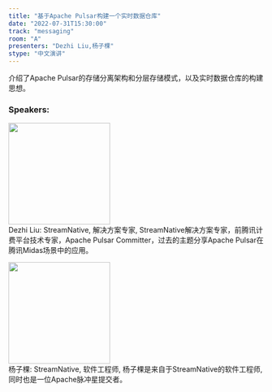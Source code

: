```yaml
---
title: "基于Apache Pulsar构建一个实时数据仓库"
date: "2022-07-31T15:30:00"
track: "messaging"
room: "A"
presenters: "Dezhi Liu,杨子棵"
stype: "中文演讲"
---
```

介绍了Apache Pulsar的存储分离架构和分层存储模式，以及实时数据仓库的构建思想。
 ### Speakers: 
 <img src="images/speaker/1208.png" width="200" /><br>Dezhi Liu: StreamNative, 解决方案专家, StreamNative解决方案专家，前腾讯计费平台技术专家，Apache Pulsar Committer，过去的主题分享Apache Pulsar在腾讯Midas场景中的应用。

 <img src="images/speaker/1208_2.png" width="200" /><br>杨子棵: StreamNative, 软件工程师, 杨子棵是来自于StreamNative的软件工程师,同时也是一位Apache脉冲星提交者。

 